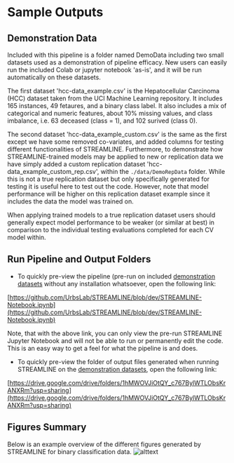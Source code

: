 # Sample Outputs

## Demonstration Data

Included with this pipeline is a folder named DemoData including two small datasets used as a
demonstration of pipeline efficacy. New users can easily run the included Colab or jupyter notebook
'as-is', and it will be run automatically on these datasets.

The first dataset 'hcc-data_example.csv' is the Hepatocellular Carcinoma (HCC) dataset taken from the UCI
Machine Learning repository. It includes 165 instances, 49 fetaures, and a binary class label.
It also includes a mix of categorical and numeric features, about 10% missing values, and class imbalance,
i.e. 63 deceased (class = 1), and 102 surived (class 0).

The second dataset 'hcc-data_example_custom.csv' is the same as the first except we have
some removed co-variates, and added columns for testing different functionalities of STREAMLINE.
Furthermore, to demonstrate how STREAMLINE-trained models may be applied to
new or replication data we have simply added a custom replication dataset 'hcc-data_example_custom_rep.csv', within the `./data/DemoRepData` folder.
While this is not a true replication dataset but only specifically generated for testing it is useful here to test out the code. 
However, note that model performance will be higher on this replication dataset example since it includes the data the model was trained on.

When applying trained models to a true replication dataset users should generally expect model performance to be weaker (or similar at best) in comparison to the individual testing evaluations completed for each CV model within.


## Run Pipeline and Output Folders
* To quickly pre-view the pipeline (pre-run on included [demonstration datasets](#demonstration-data) without any installation whatsoever, open the following link:

[https://github.com/UrbsLab/STREAMLINE/blob/dev/STREAMLINE-Notebook.ipynb](https://github.com/UrbsLab/STREAMLINE/blob/dev/STREAMLINE-Notebook.ipynb)

Note, that with the above link, you can only view the pre-run STREAMLINE Jupyter Notebook and will not be able to run or permanently edit the code. This is an easy way to get a feel for what the pipeline is and does.

* To quickly pre-view the folder of output files generated when running STREAMLINE on the [demonstration datasets](#demonstration-data), open the following link:

[https://drive.google.com/drive/folders/1hMWOVJiOtQY_c767BylWTLObsKrANXRm?usp=sharing](https://drive.google.com/drive/folders/1hMWOVJiOtQY_c767BylWTLObsKrANXRm?usp=sharing)

## Figures Summary
Below is an example overview of the different figures generated by STREAMLINE for binary classification data.
![alttext](pictures/STREAMLINE_Figures.png)
